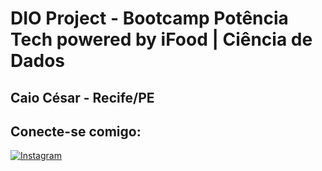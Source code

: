 # DIO Project - Bootcamp Potência Tech powered by iFood | Ciência de Dados
## Caio César - Recife/PE 
## Conecte-se comigo:
[![Instagram](https://img.shields.io/badge/-Instagram-%23E4405F?style=for-the-badge&logo=instagram&logoColor=white)](https://www.instagram.com/cesarcaio.r/)
